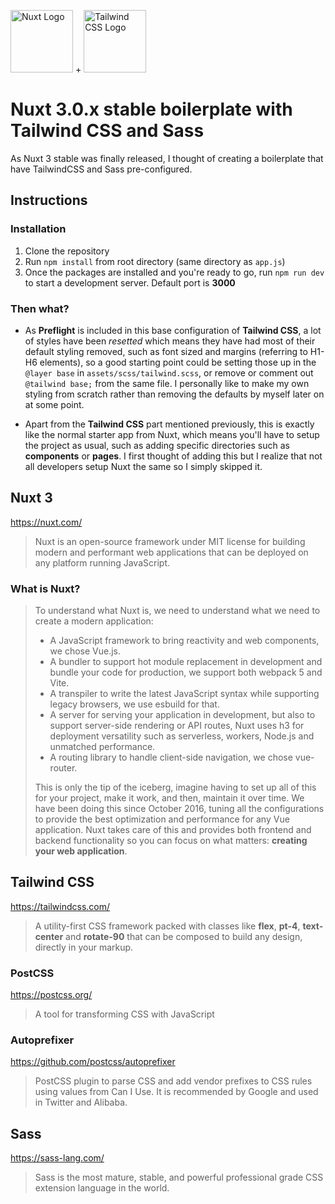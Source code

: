 <img src="https://nuxtjs.org/design-kit/colored-logo.png" alt="Nuxt Logo" width="100px" height="100px"> + <img src="https://upload.wikimedia.org/wikipedia/commons/d/d5/Tailwind_CSS_Logo.svg" alt="Tailwind CSS Logo" width="100px" height="100px">

# Nuxt 3.0.x stable boilerplate with Tailwind CSS and Sass
As Nuxt 3 stable was finally released, I thought of creating a boilerplate that have TailwindCSS and Sass pre-configured.

## Instructions
### Installation
1. Clone the repository
2. Run `npm install` from root directory (same directory as `app.js`)
3. Once the packages are installed and you're ready to go, run `npm run dev` to start a development server. Default port is **3000**

### Then what?
- As **Preflight** is included in this base configuration of **Tailwind CSS**, a lot of styles have been *resetted* which means they have had most of their default styling removed, such as font sized and margins (referring to H1-H6 elements), so a good starting point could be setting those up in the `@layer base` in `assets/scss/tailwind.scss`, or remove or comment out `@tailwind base;` from the same file. I personally like to make my own styling from scratch rather than removing the defaults by myself later on at some point.

- Apart from the **Tailwind CSS** part mentioned previously, this is exactly like the normal starter app from Nuxt, which means you'll have to setup the project as usual, such as adding specific directories such as **components** or **pages**. I first thought of adding this but I realize that not all developers setup Nuxt the same so I simply skipped it.


## Nuxt 3
https://nuxt.com/

> Nuxt is an open-source framework under MIT license for building modern and performant web applications that can be deployed on any platform running JavaScript.

### What is Nuxt?

> To understand what Nuxt is, we need to understand what we need to create a modern application:
> - A JavaScript framework to bring reactivity and web components, we chose Vue.js.
> - A bundler to support hot module replacement in development and bundle your code for production, we support both webpack 5 and Vite.
> - A transpiler to write the latest JavaScript syntax while supporting legacy browsers, we use esbuild for that.
> - A server for serving your application in development, but also to support server-side rendering or API routes, Nuxt uses h3 for deployment versatility such as serverless, workers, Node.js and unmatched performance.
> - A routing library to handle client-side navigation, we chose vue-router.
> 
> This is only the tip of the iceberg, imagine having to set up all of this for your project, make it work, and then, maintain it over time. We have been doing this since October 2016, tuning all the configurations to provide the best optimization and performance for any Vue application.
> Nuxt takes care of this and provides both frontend and backend functionality so you can focus on what matters: **creating your web application**.

## Tailwind CSS
https://tailwindcss.com/

> A utility-first CSS framework packed with classes like **flex**, **pt-4**, **text-center** and **rotate-90** that can be composed to build any design, directly in your markup.

### PostCSS
https://postcss.org/

> A tool for transforming CSS with JavaScript

### Autoprefixer
https://github.com/postcss/autoprefixer

> PostCSS plugin to parse CSS and add vendor prefixes to CSS rules using values from Can I Use. It is recommended by Google and used in Twitter and Alibaba.

## Sass
https://sass-lang.com/

> Sass is the most mature, stable, and powerful professional grade CSS extension language in the world.